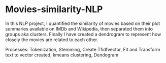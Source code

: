 # Movies-similarity-NLP
In this NLP project, I quantified the similarity of movies based on their plot summaries available on IMDb and Wikipedia, then separated them into groups aka clusters.
Finally I have created a dendrogram to represent how closely the movies are related to each other.

Processes: Tokenization, Stemming, Create Tfidfvector, Fit and Transform text to vector created, kmeans clustering, Dendogram
